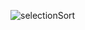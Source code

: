 ![selectionSort](https://github.com/ayahosnii/SortingAlgorithms/assets/96696906/900f774f-6e18-4a62-a1ad-abad878baf1e)
